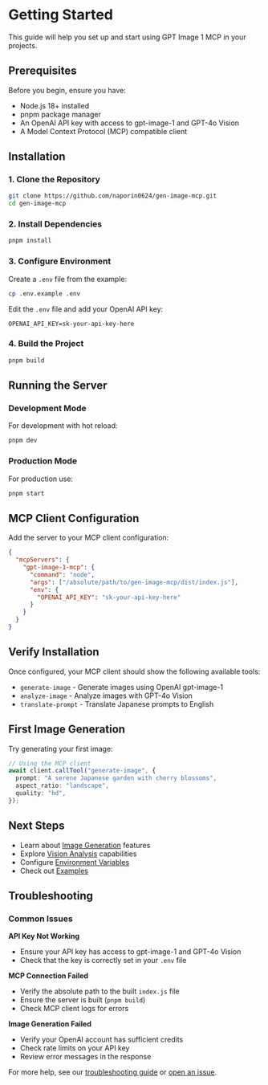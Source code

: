 # Getting Started

This guide will help you set up and start using GPT Image 1 MCP in your projects.

## Prerequisites

Before you begin, ensure you have:

- Node.js 18+ installed
- pnpm package manager
- An OpenAI API key with access to gpt-image-1 and GPT-4o Vision
- A Model Context Protocol (MCP) compatible client

## Installation

### 1. Clone the Repository

```bash
git clone https://github.com/naporin0624/gen-image-mcp.git
cd gen-image-mcp
```

### 2. Install Dependencies

```bash
pnpm install
```

### 3. Configure Environment

Create a `.env` file from the example:

```bash
cp .env.example .env
```

Edit the `.env` file and add your OpenAI API key:

```env
OPENAI_API_KEY=sk-your-api-key-here
```

### 4. Build the Project

```bash
pnpm build
```

## Running the Server

### Development Mode

For development with hot reload:

```bash
pnpm dev
```

### Production Mode

For production use:

```bash
pnpm start
```

## MCP Client Configuration

Add the server to your MCP client configuration:

```json
{
  "mcpServers": {
    "gpt-image-1-mcp": {
      "command": "node",
      "args": ["/absolute/path/to/gen-image-mcp/dist/index.js"],
      "env": {
        "OPENAI_API_KEY": "sk-your-api-key-here"
      }
    }
  }
}
```

## Verify Installation

Once configured, your MCP client should show the following available tools:

- `generate-image` - Generate images using OpenAI gpt-image-1
- `analyze-image` - Analyze images with GPT-4o Vision
- `translate-prompt` - Translate Japanese prompts to English

## First Image Generation

Try generating your first image:

```typescript
// Using the MCP client
await client.callTool("generate-image", {
  prompt: "A serene Japanese garden with cherry blossoms",
  aspect_ratio: "landscape",
  quality: "hd",
});
```

## Next Steps

- Learn about [Image Generation](/guide/image-generation) features
- Explore [Vision Analysis](/guide/vision-analysis) capabilities
- Configure [Environment Variables](/guide/environment-variables)
- Check out [Examples](/examples/basic-usage)

## Troubleshooting

### Common Issues

**API Key Not Working**

- Ensure your API key has access to gpt-image-1 and GPT-4o Vision
- Check that the key is correctly set in your `.env` file

**MCP Connection Failed**

- Verify the absolute path to the built `index.js` file
- Ensure the server is built (`pnpm build`)
- Check MCP client logs for errors

**Image Generation Failed**

- Verify your OpenAI account has sufficient credits
- Check rate limits on your API key
- Review error messages in the response

For more help, see our [troubleshooting guide](/guide/troubleshooting) or [open an issue](https://github.com/naporin0624/gen-image-mcp/issues).
